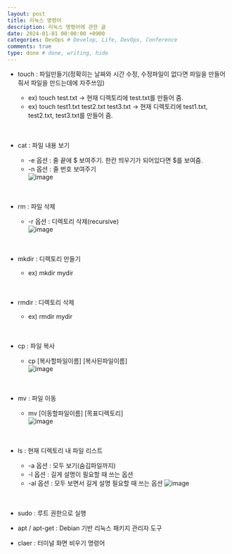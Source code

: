 ```yaml
---
layout: post
title: 리눅스 명령어
description: 리눅스 명령어에 관한 글
date: 2024-01-01 00:00:00 +0900
categories: DevOps # Develop, Life, DevOps, Conference
comments: true
type: done # done, writing, hide
---
```


- touch : 파일만들기(정확히는 날짜와 시간 수정, 수정파일이 없다면 파일을 만들어줘서 파일을 만드는데에 자주쓰임)
  - ex) touch test.txt -> 현재 디렉토리에 test.txt를 만들어 줌.
  - ex) touch test1.txt test2.txt test3.txt -> 현재 디렉토리에 test1.txt, test2.txt, test3.txt를 만들어 줌.
    <br><br><br>
- cat : 파일 내용 보기
  - -e 옵션 : 줄 끝에 $ 보여주기. 한칸 띄우기가 되어있다면 $를 보여줌.
  - -n 옵션 : 줄 번호 보여주기  
    ![image](https://github.com/koreamarin/koreamarin.github.io/assets/110477854/01e4a62b-5672-40de-b0ba-f02d11fe6e69)
    <br><br><br>
- rm : 파일 삭제
  - -r 옵션 : 디렉토리 삭제(recursive)  
    ![image](https://github.com/koreamarin/koreamarin.github.io/assets/110477854/fd6d92ea-47a1-4c43-9ece-c6f63777779b)
    <br><br><br>
- mkdir : 디렉토리 만들기
  - ex) mkdir mydir
    <br><br><br>
- rmdir : 디렉토리 삭제
  - ex) rmdir mydir
    <br><br><br>
- cp : 파일 복사
  - cp [복사할파일이름] [복사된파일이름]  
    ![image](https://github.com/koreamarin/koreamarin.github.io/assets/110477854/0b98f018-317f-4228-a91b-9c9bcbde28c1)
    <br><br><br>
- mv : 파일 이동
  - mv [이동할파일이름] [목표디렉토리]  
    ![image](https://github.com/koreamarin/koreamarin.github.io/assets/110477854/6e24bb6e-b068-4fc8-b2d8-1e8f66956434)
    <br><br><br>
- ls : 현재 디렉토리 내 파일 리스트

  - -a 옵션 : 모두 보기(숨김파일까지)
  - -l 옵션 : 길게 설명이 필요할 때 쓰는 옵션
  - -al 옵션 : 모두 보면서 길게 설명 필요할 때 쓰는 옵션
    ![image](https://github.com/koreamarin/koreamarin.github.io/assets/110477854/f887b284-e3fa-453f-a9b6-9b781c4761c5)
    <br><br><br>

- sudo : 루트 권한으로 실행
- apt / apt-get : Debian 기반 리눅스 패키지 관리자 도구
- claer : 터미널 화면 비우기 명령어

